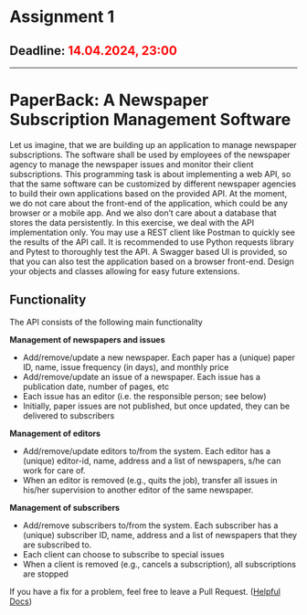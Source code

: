 # Assignment 1
## Deadline: <span style="color:red;">14.04.2024, 23:00</span>

--- 

# PaperBack: A Newspaper Subscription Management Software

Let us imagine, that we are building up an application to manage newspaper subscriptions.
The software shall be used by employees of the newspaper agency to manage the newspaper 
issues and monitor their client subscriptions.
This programming task is about implementing a web API, so that the same software can be
customized by different newspaper agencies to build their own applications based on the provided API. 
At the moment, we do not care about the front-end of the application, which could be 
any browser or a mobile app. And we also don’t care about a database that stores the data 
persistently. In this exercise, we deal with the API implementation only. 
You may use a REST client like Postman to quickly see the results of the API call. 
It is recommended to use Python requests library and Pytest to thoroughly test the API. 
A Swagger based UI is provided, so that you can also test the application based on a 
browser front-end. Design your objects and classes allowing for easy future extensions.

## Functionality

The API consists of the following main functionality

**Management of newspapers and issues**
- Add/remove/update a new newspaper. Each paper has a (unique) paper ID, name, issue frequency (in days), and monthly price
- Add/remove/update an issue of a newspaper. Each issue has a publication date, number of pages, etc
- Each issue has an editor (i.e. the responsible person; see below)
- Initially, paper issues are not published, but once updated, they can be delivered to subscribers

**Management of editors**
- Add/remove/update editors to/from the system. Each editor has a (unique) editor-id, name, address and a list of newspapers, s/he can work for care of.
- When an editor is removed (e.g., quits the job), transfer all issues in his/her supervision to another editor of the same newspaper.

**Management of subscribers**
- Add/remove subscribers to/from the system. Each subscriber has a (unique) subscriber ID, name, address and a list of newspapers that they are subscribed to.
- Each client can choose to subscribe to special issues
- When a client is removed (e.g., cancels a subscription), all subscriptions are stopped



If you have a fix for a problem, feel free to leave a Pull Request. 
([Helpful Docs](https://docs.github.com/en/pull-requests/collaborating-with-pull-requests/proposing-changes-to-your-work-with-pull-requests/creating-a-pull-request))
